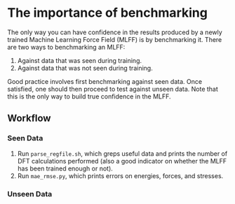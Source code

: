 # The importance of benchmarking
The only way you can have confidence in the results produced by a newly trained Machine Learning Force Field (MLFF) is by benchmarking it.
There are two ways to benchmarking an MLFF:
1. Against data that was seen during training.
2. Against data that was not seen during training.

Good practice involves first benchmarking against seen data. Once satisfied, one should then proceed to test against 
unseen data. Note that this is the only way to build true confidence in the MLFF. 

## Workflow

### Seen Data
1. Run `parse_regfile.sh`, which greps useful data and prints the number of DFT calculations performed 
(also a good indicator on whether the MLFF has been trained enough or not).
2. Run `mae_rmse.py`, which prints errors on energies, forces, and stresses.

### Unseen Data
